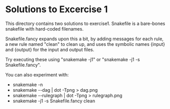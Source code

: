 # Solutions to Excercise 1

This directory contains two solutions to exercise1. Snakefile is a
bare-bones snakefile with hard-coded filenames.

Snakefile.fancy expands upon this a bit, by adding messages for each
rule, a new rule named "clean" to clean up, and uses the symbolic
names {input} and {output} for the input and output files.

Try executing these using "snakemake -j1" or "snakemake -j1 -s Snakefile.fancy".

You can also experiment with:
* snakemake -n 
* snakemake --dag | dot -Tpng > dag.png
* snakemake --rulegraph | dot -Tpng > rulegraph.png
* snakemake -j1 -s Snakefile.fancy clean
